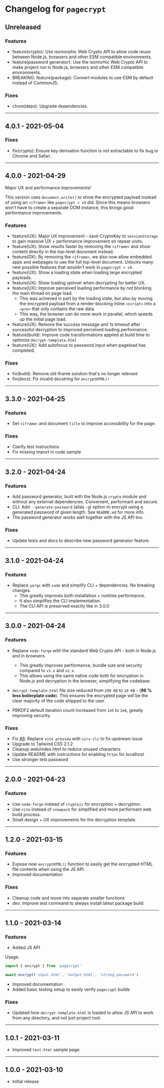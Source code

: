 # Changelog for `pagecrypt`

## Unreleased

### Features

-   feature(crypto): Use isomorphic Web Crypto API to allow code reuse between Node.js, browsers and other ESM compatible environments.
-   feature(password generator): Use the isomorhic Web Crypto API to make project run in Node.js, browsers and other ESM compatible environments.
-   BREAKING: feature(package): Convert modules to use ESM by default instead of CommonJS.

### Fixes

-   chore(deps): Upgrade dependencies.

---

## 4.0.1 - 2021-05-04

### Fixes

-   fix(crypto): Ensure key derivation function is not extractable to fix bug in Chrome and Safari.

---

## 4.0.0 - 2021-04-29

Major UX and performance improvements!

This version uses `document.write()` to show the encrypted payload instead of using an `<iframe>` like `pagecrypt < v4` did. Since this means browsers won't have to create a separate DOM instance, this brings good performance improvements.

### Features

-   feature(UX): Major UX improvement - save CryptoKey to `sessionStorage` to gain massive UX + performance improvement on repeat visits.
-   feature(UX): Show results faster by removing the `<iframe>` and show content directly in the top-level document instead.
-   feature(DX): By removing the `<iframe>`, we also now allow embedded apps and webpages to use the full top-level document. Unlocks many new possible features that wouldn't work in `pagecrypt < v4`.
-   feature(UX): Show a loading state when loading large encrypted payloads.
-   feature(UX): Show loading spinner when decrypting for better UX.
-   feature(UX): Improve perceived loading performance by not blocking the main thread on page load.
    -   This was achieved in part by the loading state, but also by moving the encrypted payload from a render-blocking inline `<script>` into a `<pre>` that only contains the raw data.
    -   This way, the browser can do more work in parallel, which speeds up the initial page load.
-   feature(UX): Remove the success message and 1s timeout after successful decryption to improved perceived loading performance.
-   feature(build): Improve code transformations applied at build time to optimize `decrypt-template.html`
-   feature(UX): Add autofocus to password input when pageload has completed.

### Fixes

-   fix(build): Remove old iframe solution that's no longer relevant
-   fix(docs): Fix invalid docstring for `encryptHTML()`

---

## 3.3.0 - 2021-04-25

### Features

-   Set `<iframe>` and document `title` to improve accessibility for the page.

### Fixes

-   Clarify test instructions
-   Fix missing import in code sample

---

## 3.2.0 - 2021-04-24

### Features

-   Add password generator, built with the Node.js `crypto` module and without any external dependencies. Convenient, performant and secure.
-   CLI: Add `--generate-password` (alias `-g`) option to encrypt using a generated password of given length. See `README.md` for more info.
-   The password generator works well together with the JS API too.

### Fixes

-   Update tests and docs to describe new password generator feature.

---

## 3.1.0 - 2021-04-24

### Features

-   Replace `yargs` with `sade` and simplify CLI + dependencies. No breaking changes.
    -   This greatly improves both installation + runtime performance.
    -   It also simplifies the CLI implementation.
    -   The CLI API is preserved exactly like in 3.0.0

---

## 3.0.0 - 2021-04-24

### Features

-   Replace `node-forge` with the standard Web Crypto API - both in Node.js and in browsers.

    -   This greatly improves performance, bundle size and security compared to `v1.x` and `v2.x`.
    -   This allows using the same native code both for encryption in Node.js and decryption in the browser, simplifying the codebase.

-   `decrypt-template.html` file size reduced from `290 KB` to `10 KB` - (**96 % less boilerplate code**). This ensures the encrypted page will be the clear majority of the code shipped to the user.
-   PBKDF2 default iteration count increased from `1e5` to `2e6`, greatly improving security.

### Fixes

-   Fix [#6](https://github.com/Greenheart/pagecrypt/issues/6): Replace `vite preview` with `sirv-cli` to fix upstream issue
-   Upgrade to Tailwind CSS 2.1.2
-   Cleanup web/index.html to reduce unused characters
-   Update README with instructions for enabling `https` for localhost
-   Use stronger test password

---

## 2.0.0 - 2021-04-23

### Features

-   Use `node-forge` instead of `cryptojs` for encryption + decryption.
-   Use `vite` instead of `snowpack` for simplified and more performant web build process.
-   Small design + UX improvements for the decryption template.

---

## 1.2.0 - 2021-03-15

### Features

-   Expose new `encryptHTML()` function to easily get the encrypted HTML file contents when using the JS API.
-   Improved documentation

### Fixes

-   Cleanup code and move into separate smaller functions
-   dev: Improve test command to always install latest package build

---

## 1.1.0 - 2021-03-14

### Features

-   Added JS API

Usage:

```js
import { encrypt } from 'pagecrypt'

await encrypt('input.html', 'output.html', 'strong password')
```

-   Improved documentation
-   Added basic testing setup to easily verify `pagecrypt` builds

### Fixes

-   Updated how `decrypt-template.html` is loaded to allow JS API to work from any directory, and not just project root.

---

## 1.0.1 - 2021-03-11

-   Improved `test.html` sample page.

---

## 1.0.0 - 2021-03-10

-   Initial release
